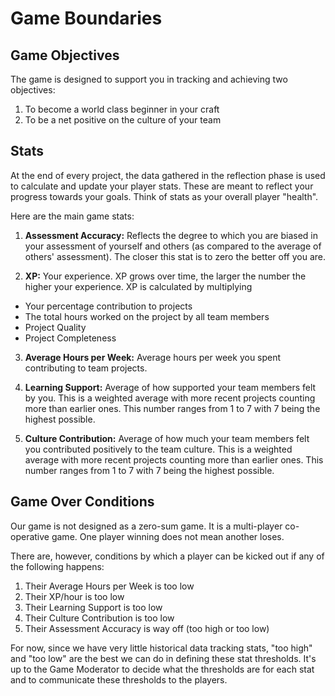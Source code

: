 # Game Boundaries

## Game Objectives

The game is designed to support you in tracking and achieving two objectives:

1. To become a world class beginner in your craft
2. To be a net positive on the culture of your team

## Stats

At the end of every project, the data gathered in the reflection phase is used to calculate and update your player stats. These are meant to reflect your progress towards your goals. Think of stats as your overall player "health".

Here are the main game stats:

1. **Assessment Accuracy:** Reflects the degree to which you are biased in your assessment of yourself and others (as compared to the average of others' assessment). The closer this stat is to zero the better off you are.

2. **XP:** Your experience. XP grows over time, the larger the number the higher your experience. XP is calculated by multiplying
  - Your percentage contribution to projects
  - The total hours worked on the project by all team members
  - Project Quality
  - Project Completeness

3. **Average Hours per Week:** Average hours per week you spent contributing to team projects.

4. **Learning Support:** Average of how supported your team members felt by you. This is a weighted average with more recent projects counting more than earlier ones. This number ranges from 1 to 7 with 7 being the highest possible.

5. **Culture Contribution:** Average of how much your team members felt you contributed positively to the team culture. This is a weighted average with more recent projects counting more than earlier ones. This number ranges from 1 to 7 with 7 being the highest possible.

## Game Over Conditions

Our game is not designed as a zero-sum game. It is a multi-player co-operative game. One player winning does not mean another loses.

There are, however, conditions by which a player can be kicked out if any of the following happens:

1. Their Average Hours per Week is too low
2. Their XP/hour is too low
3. Their Learning Support is too low
4. Their Culture Contribution is too low
5. Their Assessment Accuracy is way off (too high or too low)

For now, since we have very little historical data tracking stats, "too high" and "too low" are the best we can do in defining these stat thresholds. It's up to the Game Moderator to decide what the thresholds are for each stat and to communicate these thresholds to the players.
